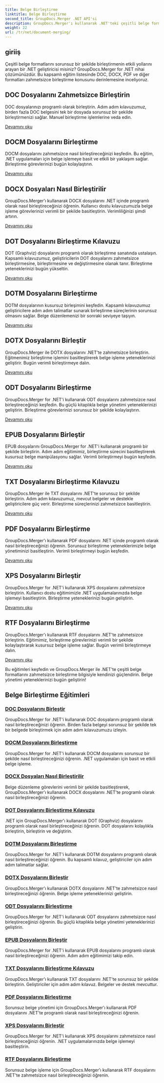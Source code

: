 ```yaml
---
title: Belge Birleştirme
linktitle: Belge Birleştirme
second_title: GroupDocs.Merger .NET API'si
description: GroupDocs.Merger'ı kullanarak .NET'teki çeşitli belge formatlarını zahmetsizce birleştirin. DOC, DOCX, PDF ve daha fazlasını sorunsuz bir şekilde birleştirin. Belge yönetiminizi bugün geliştirin!
weight: 22
url: /tr/net/document-merging/
---
```

## giriiş

Çeşitli belge formatlarını sorunsuz bir şekilde birleştirmenin etkili yollarını arayan bir .NET geliştiricisi misiniz? GroupDocs.Merger for .NET nihai çözümünüzdür. Bu kapsamlı eğitim listesinde DOC, DOCX, PDF ve diğer formatları zahmetsizce birleştirme konusunu derinlemesine inceliyoruz.

## DOC Dosyalarını Zahmetsizce Birleştirin

DOC dosyalarınızı programlı olarak birleştirin. Adım adım kılavuzumuz, birden fazla DOC belgesini tek bir dosyada sorunsuz bir şekilde birleştirmenizi sağlar. Manuel birleştirme işlemlerine veda edin.

[Devamını oku](./merge-doc-files/)

## DOCM Dosyalarını Birleştirme

DOCM dosyalarını zahmetsizce nasıl birleştireceğinizi keşfedin. Bu eğitim, .NET uygulamaları için belge işlemeye basit ve etkili bir yaklaşım sağlar. Birleştirme görevlerinizi bugün kolaylaştırın.

[Devamını oku](./merging-docm-files/)

## DOCX Dosyaları Nasıl Birleştirilir

GroupDocs.Merger'ı kullanarak DOCX dosyalarını .NET içinde programlı olarak nasıl birleştireceğinizi öğrenin. Kullanıcı dostu kılavuzumuzla belge işleme görevlerinizi verimli bir şekilde basitleştirin. Verimliliğinizi şimdi artırın.

[Devamını oku](./how-to-merge-docx-files/)

## DOT Dosyalarını Birleştirme Kılavuzu

DOT (Graphviz) dosyalarını programlı olarak birleştirme sanatında ustalaşın. Kapsamlı kılavuzumuz, geliştiricilerin DOT dosyalarını zahmetsizce birleştirmesine, birleştirmesine ve değiştirmesine olanak tanır. Birleştirme yeteneklerinizi bugün yükseltin.

[Devamını oku](./guide-merging-dot-files/)

## DOTM Dosyalarını Birleştirme

DOTM dosyalarının kusursuz birleşimini keşfedin. Kapsamlı kılavuzumuz geliştiricilere adım adım talimatlar sunarak birleştirme süreçlerinin sorunsuz olmasını sağlar. Belge düzenlemenizi bir sonraki seviyeye taşıyın.

[Devamını oku](./merging-dotm-files/)

## DOTX Dosyalarını Birleştir

GroupDocs.Merger ile DOTX dosyalarını .NET'te zahmetsizce birleştirin. Eğitmenimiz birleştirme işlemini basitleştirerek belge işleme yeteneklerinizi geliştirir. Bugün verimli birleştirmeye dalın.

[Devamını oku](./merge-dotx-files/)

## ODT Dosyalarını Birleştirme

GroupDocs.Merger for .NET'i kullanarak ODT dosyalarını zahmetsizce nasıl birleştireceğinizi keşfedin. Bu güçlü kitaplıkla belge yönetimi yeteneklerinizi geliştirin. Birleştirme görevlerinizi sorunsuz bir şekilde kolaylaştırın.

[Devamını oku](./merging-odt-files/)

## EPUB Dosyalarını Birleştir

EPUB dosyalarını GroupDocs.Merger for .NET'i kullanarak programlı bir şekilde birleştirin. Adım adım eğitimimiz, birleştirme sürecini basitleştirerek kusursuz belge manipülasyonu sağlar. Verimli birleştirmeyi bugün keşfedin.

[Devamını oku](./merge-epub-files/)

## TXT Dosyalarını Birleştirme Kılavuzu

GroupDocs.Merger ile TXT dosyalarını .NET'te sorunsuz bir şekilde birleştirin. Adım adım kılavuzumuz, mevcut belgeler ve destekle geliştiricilere güç verir. Birleştirme süreçlerinizi zahmetsizce basitleştirin.

[Devamını oku](./guide-merging-txt-files/)

## PDF Dosyalarını Birleştirme

GroupDocs.Merger'ı kullanarak PDF dosyalarını .NET içinde programlı olarak nasıl birleştireceğinizi öğrenin. Sorunsuz birleştirme yeteneklerimizle belge yönetiminizi basitleştirin. Verimli birleştirmeyi bugün keşfedin.

[Devamını oku](./merging-pdf-files/)

## XPS Dosyalarını Birleştir

GroupDocs.Merger for .NET'i kullanarak XPS dosyalarını zahmetsizce birleştirin. Kullanıcı dostu eğitimimizle .NET uygulamalarınızda belge işlemeyi basitleştirin. Birleştirme yeteneklerinizi bugün geliştirin.

[Devamını oku](./merge-xps-files/)

## RTF Dosyalarını Birleştirme

GroupDocs.Merger'ı kullanarak RTF dosyalarını .NET'te zahmetsizce birleştirin. Eğitimimiz, birleştirme görevlerinizi verimli bir şekilde kolaylaştırarak kusursuz belge işleme sağlar. Bugün verimli birleştirmeye dalın.

[Devamını oku](./merging-rtf-files/)

Bu eğitimleri keşfedin ve GroupDocs.Merger ile .NET'te çeşitli belge formatlarını zahmetsizce birleştirme bilgisiyle kendinizi güçlendirin. Belge yönetimi yeteneklerinizi bugün geliştirin!
## Belge Birleştirme Eğitimleri
### [DOC Dosyalarını Birleştir](./merge-doc-files/)
GroupDocs.Merger for .NET'i kullanarak DOC dosyalarını programlı olarak nasıl birleştireceğinizi öğrenin. Birden fazla belgeyi sorunsuz bir şekilde tek bir belgede birleştirmek için adım adım kılavuzumuzu izleyin.
### [DOCM Dosyalarını Birleştirme](./merging-docm-files/)
GroupDocs.Merger for .NET'i kullanarak DOCM dosyalarını sorunsuz bir şekilde nasıl birleştireceğinizi öğrenin. .NET uygulamaları için basit ve etkili belge işleme.
### [DOCX Dosyaları Nasıl Birleştirilir](./how-to-merge-docx-files/)
Belge düzenleme görevlerini verimli bir şekilde basitleştirerek, GroupDocs.Merger'ı kullanarak DOCX dosyalarını .NET'te programlı olarak nasıl birleştireceğinizi öğrenin.
### [DOT Dosyalarını Birleştirme Kılavuzu](./guide-merging-dot-files/)
.NET için GroupDocs.Merger'ı kullanarak DOT (Graphviz) dosyalarını programlı olarak nasıl birleştireceğinizi öğrenin. DOT dosyalarını kolaylıkla birleştirin, birleştirin ve değiştirin.
### [DOTM Dosyalarını Birleştirme](./merging-dotm-files/)
GroupDocs.Merger for .NET'i kullanarak DOTM dosyalarını programlı olarak nasıl birleştireceğinizi öğrenin. Bu kapsamlı kılavuz, geliştiriciler için adım adım talimatlar sağlar.
### [DOTX Dosyalarını Birleştir](./merge-dotx-files/)
GroupDocs.Merger'ı kullanarak DOTX dosyalarını .NET'te zahmetsizce nasıl birleştireceğinizi öğrenin. Belge işleme yeteneklerinizi geliştirin.
### [ODT Dosyalarını Birleştirme](./merging-odt-files/)
GroupDocs.Merger for .NET'i kullanarak ODT dosyalarını zahmetsizce nasıl birleştireceğinizi öğrenin. Bu güçlü kitaplıkla belge yönetimi yeteneklerinizi geliştirin.
### [EPUB Dosyalarını Birleştir](./merge-epub-files/)
GroupDocs.Merger for .NET'i kullanarak EPUB dosyalarını programlı olarak nasıl birleştireceğinizi öğrenin. Adım adım eğitimimizi takip edin.
### [TXT Dosyalarını Birleştirme Kılavuzu](./guide-merging-txt-files/)
GroupDocs.Merger'ı kullanarak TXT dosyalarını .NET'te sorunsuz bir şekilde birleştirin. Geliştiriciler için adım adım kılavuz. Belgeler ve destek mevcuttur.
### [PDF Dosyalarını Birleştirme](./merging-pdf-files/)
Sorunsuz belge yönetimi için GroupDocs.Merger'ı kullanarak PDF dosyalarını .NET'te programlı olarak nasıl birleştireceğinizi öğrenin.
### [XPS Dosyalarını Birleştir](./merge-xps-files/)
GroupDocs.Merger for .NET'i kullanarak XPS dosyalarını zahmetsizce nasıl birleştireceğinizi öğrenin. .NET uygulamalarınızda belge işlemeyi basitleştirin.
### [RTF Dosyalarını Birleştirme](./merging-rtf-files/)
Sorunsuz belge işleme için GroupDocs.Merger'ı kullanarak RTF dosyalarını .NET'te zahmetsizce nasıl birleştireceğinizi öğrenin.